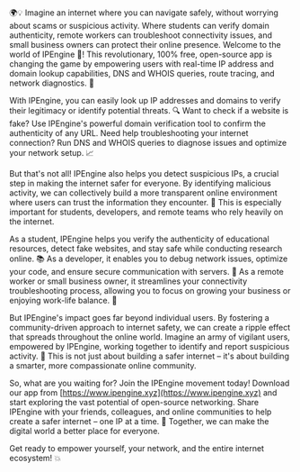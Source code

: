 🌍💡 Imagine an internet where you can navigate safely, without worrying about scams or suspicious activity. Where students can verify domain authenticity, remote workers can troubleshoot connectivity issues, and small business owners can protect their online presence. Welcome to the world of IPEngine 🚀! This revolutionary, 100% free, open-source app is changing the game by empowering users with real-time IP address and domain lookup capabilities, DNS and WHOIS queries, route tracing, and network diagnostics. 📡

With IPEngine, you can easily look up IP addresses and domains to verify their legitimacy or identify potential threats. 🔍 Want to check if a website is fake? Use IPEngine's powerful domain verification tool to confirm the authenticity of any URL. Need help troubleshooting your internet connection? Run DNS and WHOIS queries to diagnose issues and optimize your network setup. 📈

But that's not all! IPEngine also helps you detect suspicious IPs, a crucial step in making the internet safer for everyone. By identifying malicious activity, we can collectively build a more transparent online environment where users can trust the information they encounter. 💯 This is especially important for students, developers, and remote teams who rely heavily on the internet.

As a student, IPEngine helps you verify the authenticity of educational resources, detect fake websites, and stay safe while conducting research online. 📚 As a developer, it enables you to debug network issues, optimize your code, and ensure secure communication with servers. 🤖 As a remote worker or small business owner, it streamlines your connectivity troubleshooting process, allowing you to focus on growing your business or enjoying work-life balance. 💼

But IPEngine's impact goes far beyond individual users. By fostering a community-driven approach to internet safety, we can create a ripple effect that spreads throughout the online world. Imagine an army of vigilant users, empowered by IPEngine, working together to identify and report suspicious activity. 🌊 This is not just about building a safer internet – it's about building a smarter, more compassionate online community.

So, what are you waiting for? Join the IPEngine movement today! Download our app from [https://www.ipengine.xyz](https://www.ipengine.xyz) and start exploring the vast potential of open-source networking. Share IPEngine with your friends, colleagues, and online communities to help create a safer internet – one IP at a time. 💪 Together, we can make the digital world a better place for everyone.

Get ready to empower yourself, your network, and the entire internet ecosystem! 💥